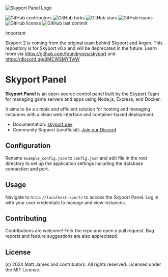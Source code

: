 ![Skyport Panel Logo](https://i.imgur.com/SU7QypZ.png)

![GitHub contributors](https://img.shields.io/github/contributors/skyport-team/panel?style=for-the-badge)
![GitHub forks](https://img.shields.io/github/forks/skyport-team/panel?style=for-the-badge)
![GitHub stars](https://img.shields.io/github/stars/skyport-team/panel?style=for-the-badge)
![GitHub issues](https://img.shields.io/github/issues/skyport-team/panel?style=for-the-badge)
![GitHub license](https://img.shields.io/github/license/skyport-team/panel?style=for-the-badge)
![GitHub last commit](https://img.shields.io/github/last-commit/skyport-team/panel?style=for-the-badge)

> [!IMPORTANT]  
> Skyport 2 is coming from the original team behind Skyport and Argon. This repository is for Skyport v0.x and will be deprecated in the future. Learn more via https://github.com/foundryoss/skyport and https://discord.gg/9MCWSMYTwW

# Skyport Panel

**Skyport Panel** is an open-source control panel built by the [Skyport Team](https://github.com/skyport-team) for managing game servers and apps using Node.js, Express, and Docker.

It aims to be a simple and efficient solution for hosting and managing instances with a clean web interface and container-based deployment.

- Documentation: [skyport.dev](https://skyport.dev)
- Community Support (unofficial): [Join our Discord](https://discord.gg/kVtDQrrwcc)

## Configuration

Rename `example_config.json` to `config.json` and edit file in the root directory to set up the application settings including the database connection and port.

## Usage

Navigate to `http://localhost:<port>` to access the Skyport Panel. Log in with your user credentials to manage and view instances.

## Contributing

Contributions are welcome! Fork the repo and open a pull request.
Bug reports and feature suggestions are also appreciated.

## License

(c) 2024 Matt James and contributors. All rights reserved. Licensed under the MIT License.
